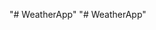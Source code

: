 "# WeatherApp" 
"# WeatherApp" 


<!-- folder structure 
- src/
  - screens/
    - Weather/
      - Weather.js
      - api.js
-->